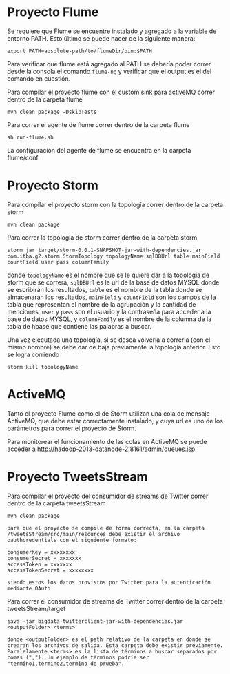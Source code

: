 
# Proyecto Flume 
Se requiere que Flume se encuentre instalado y agregado a la variable de entorno PATH. 
Esto último se puede hacer de la siguiente manera:

	export PATH=absolute-path/to/flumeDir/bin:$PATH

Para verificar que flume está agregado al PATH se debería poder correr desde la consola el comando ``flume-ng`` y 
verificar que el output es el del comando en cuestión.

Para compilar el proyecto flume con el custom sink para activeMQ correr dentro de la carpeta flume

	mvn clean package -DskipTests

Para correr el agente de flume correr dentro de la carpeta flume

	sh run-flume.sh

La configuración del agente de flume se encuentra en la carpeta flume/conf.

# Proyecto Storm

Para compilar el proyecto storm con la topología correr dentro de la carpeta storm

	mvn clean package

Para correr la topología de storm correr dentro de la carpeta storm
	
	storm jar target/storm-0.0.1-SNAPSHOT-jar-with-dependencies.jar com.itba.g2.storm.StormTopology topologyName sqlDBUrl table mainField countField user pass columnFamily

donde ``topologyName`` es el nombre que se le quiere dar a la topología de storm que se correrá, ``sqlDBUrl``
es la url de la base de datos MYSQL donde se escribirán los resultados, ``table`` es el nombre de la tabla 
donde se almacenarán los resultados, ``mainField`` y ``countField`` son los campos de la tabla que representan
el nombre de la agrupación y la cantidad de menciones, ``user`` y ``pass`` son el usuario y la contraseña para acceder
a la base de datos MYSQL, y ``columnFamily`` es el nombre de la columna de la tabla de hbase que contiene las palabras
a buscar.

Una vez ejecutada una topología, si se desea volverla a correrla (con el mismo nombre) se debe dar de baja previamente la topología anterior. Esto se logra corriendo

	storm kill topologyName

# ActiveMQ 

Tanto el proyecto Flume como el de Storm utilizan una cola de mensaje ActiveMQ, que debe estar correctamente instalado, 
y cuya url es uno de los parámetros para correr el proyecto de Storm.

Para monitorear el funcionamiento de las colas en ActiveMQ se puede acceder a 
[http://hadoop-2013-datanode-2:8161/admin/queues.jsp](http://hadoop-2013-datanode-2:8161/admin/queues.jsp)

# Proyecto TweetsStream

Para compilar el proyecto del consumidor de streams de Twitter correr dentro de la carpeta tweetsStream

    mvn clean package
	
	para que el proyecto se compile de forma correcta, en la carpeta /tweetsStream/src/main/resources debe existir el archivo oauthcredentials con el siguiente formato:
	
	consumerKey = xxxxxxxx
	consumerSecret = xxxxxxx
	accessToken = xxxxxxx
	accessTokenSecret = xxxxxxxx
	
	siendo estos los datos provistos por Twitter para la autenticación mediante OAuth.

Para correr el consumidor de streams de Twitter correr dentro de la carpeta tweetsStream/target

    java -jar bigdata-twitterclient-jar-with-dependencies.jar <outputFolder> <terms>

    donde <outputFolder> es el path relativo de la carpeta en donde se crearan los archivos de salida. Esta carpeta debe existir previamente. 
	Paralelamente <terms> es la lista de términos a buscar separados por comas (","). Un ejemplo de términos podría ser "termino1,termino2,termino de prueba".
